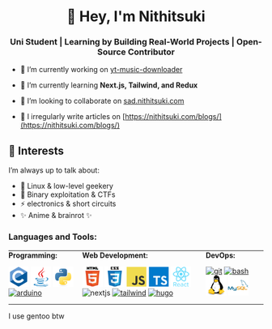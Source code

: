 <h1 align="center">👋 Hey, I'm Nithitsuki</h1>
<h3 align="center">Uni Student | Learning by Building Real-World Projects | Open-Source Contributor</h3>

- 🔭 I’m currently working on [yt-music-downloader](https://github.com/nithitsuki/yt-music-downloader)

- 🌱 I’m currently learning **Next.js, Tailwind, and Redux**

- 👯 I’m looking to collaborate on [sad.nithitsuki.com](https://github.com/nithitsuki/sad.nithitsuki.com)

- 📝 I irregularly write articles on [https://nithitsuki.com/blogs/](https://nithitsuki.com/blogs/)

## 🧠 Interests

I’m always up to talk about:
- 🐧 Linux & low-level geekery
- 🔐 Binary exploitation & CTFs
- ⚡ electronics & short circuits
- ✨ Anime & brainrot ✨

### Languages and Tools:
<table width="100%" style="border: none; border-collapse: collapse;">
    <tr>
        <td width="max-content" height="min-content" valign="top" style="padding: 0 0px 0 0; border: none;">
            <h4 align="left" style="margin: 0px; padding: 0px;">Programming:</h4>
            <p align="left">
                <a href="https://www.cprogramming.com/" target="_blank" rel="noreferrer"><img src="https://raw.githubusercontent.com/devicons/devicon/master/icons/c/c-original.svg" alt="c" width="40" height="40"/></a>
                <a href="https://www.java.com" target="_blank" rel="noreferrer"><img src="https://raw.githubusercontent.com/devicons/devicon/master/icons/java/java-original.svg" alt="java" width="40" height="40"/></a>
                <a href="https://www.python.org" target="_blank" rel="noreferrer"><img src="https://raw.githubusercontent.com/devicons/devicon/master/icons/python/python-original.svg" alt="python" width="40" height="40"/></a>
                <a href="https://www.arduino.cc/" target="_blank" rel="noreferrer"><img src="https://cdn.worldvectorlogo.com/logos/arduino-1.svg" alt="arduino" width="40" height="40"/></a>
            </p>
        </td>
        <td width="max-content" height="min-content" valign="top" style="padding: 0 0px; border: none;">
            <h4 align="left" style="margin: 0px; padding: 0px;">Web Development:</h4>
            <p align="left">
                <a href="https://www.w3.org/html/" target="_blank" rel="noreferrer"><img src="https://raw.githubusercontent.com/devicons/devicon/master/icons/html5/html5-original-wordmark.svg" alt="html5" width="40" height="40"/></a>
                <a href="https://www.w3schools.com/css/" target="_blank" rel="noreferrer"><img src="https://raw.githubusercontent.com/devicons/devicon/master/icons/css3/css3-original-wordmark.svg" alt="css3" width="40" height="40"/></a>
                <a href="https://developer.mozilla.org/en-US/docs/Web/JavaScript" target="_blank" rel="noreferrer"><img src="https://raw.githubusercontent.com/devicons/devicon/master/icons/javascript/javascript-original.svg" alt="javascript" width="40" height="40"/></a>
                <a href="https://www.typescriptlang.org/" target="_blank" rel="noreferrer"><img src="https://raw.githubusercontent.com/devicons/devicon/master/icons/typescript/typescript-original.svg" alt="typescript" width="40" height="40"/></a>
                <a href="https://reactjs.org/" target="_blank" rel="noreferrer"><img src="https://raw.githubusercontent.com/devicons/devicon/master/icons/react/react-original-wordmark.svg" alt="react" width="40" height="40"/></a>
                <a href="https://nextjs.org/" target="_blank" rel="noreferrer" style="text-decoration-line: none;"><img src="https://uxwing.com/wp-content/themes/uxwing/download/brands-and-social-media/nextjs-icon.svg" alt="nextjs" width="40" height="40"/></a>
                <a href="https://tailwindcss.com/" target="_blank" rel="noreferrer"><img src="https://www.vectorlogo.zone/logos/tailwindcss/tailwindcss-icon.svg" alt="tailwind" width="40" height="40"/></a>
                <a href="https://gohugo.io/" target="_blank" rel="noreferrer"><img src="https://api.iconify.design/logos-hugo.svg" alt="hugo" width="40" height="40"/></a>
            </p>
        </td>
        <td width="max-content" height="min-content" valign="top" style="padding: 0 0 0 0px; border: none;">
            <h4 align="left" style="margin: 0px; padding: 0px;">DevOps:</h4>
            <p align="left">
                <a href="https://git-scm.com/" target="_blank" rel="noreferrer"><img src="https://www.vectorlogo.zone/logos/git-scm/git-scm-icon.svg" alt="git" width="40" height="40"/></a>
                <a href="https://www.gnu.org/software/bash/" target="_blank" rel="noreferrer"><img src="https://www.svgrepo.com/download/353478/bash-icon.svg" alt="bash" width="40" height="40"/></a>
                <a href="https://www.linux.org/" target="_blank" rel="noreferrer"><img src="https://raw.githubusercontent.com/devicons/devicon/master/icons/linux/linux-original.svg" alt="linux" width="40" height="40"/></a>
                <a href="https://www.mysql.com/" target="_blank" rel="noreferrer"><img src="https://raw.githubusercontent.com/devicons/devicon/master/icons/mysql/mysql-original-wordmark.svg" alt="mysql" width="40" height="40"/></a>
            </p>
        </td>
    </tr>
</table>

I use gentoo btw
